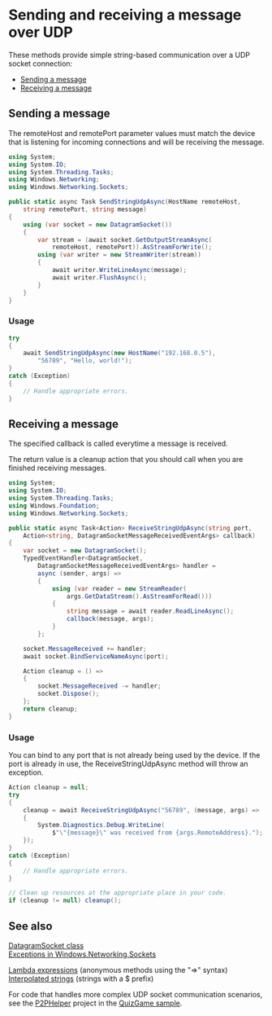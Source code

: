 <!---
  category: NetworkingAndWebServices 
  language: cs
-->

# Sending and receiving a message over UDP

These methods provide simple string-based communication over a UDP socket connection:

* [Sending a message](#sending-a-message)  
* [Receiving a message](#receiving-a-message)   

## Sending a message

The remoteHost and remotePort parameter values must match the device that is listening
for incoming connections and will be receiving the message.

```C#
using System;
using System.IO;
using System.Threading.Tasks;
using Windows.Networking;
using Windows.Networking.Sockets;

public static async Task SendStringUdpAsync(HostName remoteHost, 
    string remotePort, string message)
{
    using (var socket = new DatagramSocket())
    {
        var stream = (await socket.GetOutputStreamAsync(
            remoteHost, remotePort)).AsStreamForWrite();
        using (var writer = new StreamWriter(stream))
        {
            await writer.WriteLineAsync(message);
            await writer.FlushAsync();
        }
    }
}
```

### Usage

```C#
try
{
    await SendStringUdpAsync(new HostName("192.168.0.5"), 
        "56789", "Hello, world!");
}
catch (Exception)
{
    // Handle appropriate errors.
}
```

## Receiving a message

The specified callback is called everytime a message is received.

The return value is a cleanup action that you should call when you are finished receiving messages. 

```C#
using System;
using System.IO;
using System.Threading.Tasks;
using Windows.Foundation;
using Windows.Networking.Sockets;

public static async Task<Action> ReceiveStringUdpAsync(string port,
    Action<string, DatagramSocketMessageReceivedEventArgs> callback)
{
    var socket = new DatagramSocket();
    TypedEventHandler<DatagramSocket, 
        DatagramSocketMessageReceivedEventArgs> handler =
        async (sender, args) =>
        {
            using (var reader = new StreamReader(
                args.GetDataStream().AsStreamForRead()))
            {
                string message = await reader.ReadLineAsync();
                callback(message, args);
            }
        };

    socket.MessageReceived += handler;
    await socket.BindServiceNameAsync(port);

    Action cleanup = () =>
    {
        socket.MessageReceived -= handler;
        socket.Dispose();
    };
    return cleanup;
}
```

### Usage

You can bind to any port that is not already being used by the device. 
If the port is already in use, the ReceiveStringUdpAsync method will throw an exception.

```C#
Action cleanup = null;
try
{
    cleanup = await ReceiveStringUdpAsync("56789", (message, args) =>
    {
        System.Diagnostics.Debug.WriteLine(
            $"\"{message}\" was received from {args.RemoteAddress}.");
    });
}
catch (Exception)
{
    // Handle appropriate errors.
}

// Clean up resources at the appropriate place in your code.  
if (cleanup != null) cleanup();
```

## See also

[DatagramSocket class](https://msdn.microsoft.com/library/windows/apps/windows.networking.sockets.datagramsocket.aspx)  
[Exceptions in Windows.Networking.Sockets](https://msdn.microsoft.com/library/windows/apps/mt280234.aspx#Exceptions_in_Windows.Networking.Sockets)  

[Lambda expressions](https://msdn.microsoft.com/library/bb397687.aspx) (anonymous methods using the "=>" syntax)  
[Interpolated strings](https://msdn.microsoft.com/library/dn961160.aspx) (strings with a $ prefix)  

For code that handles more complex UDP socket communication scenarios, see the 
[P2PHelper](https://github.com/Microsoft/Windows-appsample-quizgame/tree/master/P2PHelper) project in the 
[QuizGame sample](https://github.com/Microsoft/Windows-appsample-quizgame).  
